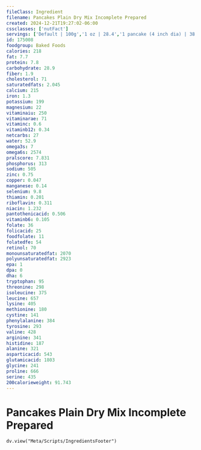 ```yaml
---
fileClass: Ingredient
filename: Pancakes Plain Dry Mix Incomplete Prepared
created: 2024-12-21T19:27:02-06:00
cssclasses: ['nutFact']
servings: ['Default | 100g','1 oz | 28.4','1 pancake (4 inch dia) | 38','1 pancake (6 inch dia) | 77']
id: 175008
foodgroup: Baked Foods
calories: 218
fat: 7.7
protein: 7.8
carbohydrate: 28.9
fiber: 1.9
cholesterol: 71
saturatedfats: 2.045
calcium: 215
iron: 1.3
potassium: 199
magnesium: 22
vitaminaiu: 250
vitaminarae: 71
vitaminc: 0.6
vitaminb12: 0.34
netcarbs: 27
water: 52.9
omega3s: 7
omega6s: 2574
pralscore: 7.831
phosphorus: 313
sodium: 505
zinc: 0.75
copper: 0.047
manganese: 0.14
selenium: 9.8
thiamin: 0.201
riboflavin: 0.311
niacin: 1.232
pantothenicacid: 0.506
vitaminb6: 0.105
folate: 36
folicacid: 25
foodfolate: 11
folatedfe: 54
retinol: 70
monounsaturatedfat: 2070
polyunsaturatedfat: 2923
epa: 1
dpa: 0
dha: 6
tryptophan: 95
threonine: 298
isoleucine: 375
leucine: 657
lysine: 405
methionine: 180
cystine: 141
phenylalanine: 384
tyrosine: 293
valine: 428
arginine: 341
histidine: 187
alanine: 321
asparticacid: 543
glutamicacid: 1803
glycine: 241
proline: 666
serine: 435
200calorieweight: 91.743
---
```


# Pancakes Plain Dry Mix Incomplete Prepared

```dataviewjs
dv.view("Meta/Scripts/IngredientsFooter")
```